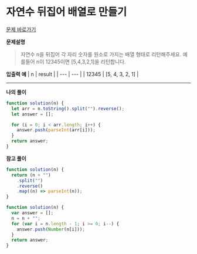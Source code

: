 # 자연수 뒤집어 배열로 만들기

[문제 바로가기](https://school.programmers.co.kr/learn/courses/30/lessons/12932)

**문제설명**

> 자연수 n을 뒤집어 각 자리 숫자를 원소로 가지는 배열 형태로 리턴해주세요. 예를들어 n이 12345이면 [5,4,3,2,1]을 리턴합니다.

**입출력 예**
| n | result |
| --- | --- |
| 12345 | [5, 4, 3, 2, 1] |

---

**나의 풀이**

```javascript
function solution(n) {
  let arr = n.toString().split("").reverse();
  let answer = [];

  for (i = 0; i < arr.length; i++) {
    answer.push(parseInt(arr[i]));
  }
  return answer;
}
```

**참고 풀이**

```javascript
function solution(n) {
  return (n + "")
    .split("")
    .reverse()
    .map((n) => parseInt(n));
}
```

```javascript
function solution(n) {
  var answer = [];
  n = n + "";
  for (var i = n.length - 1; i >= 0; i--) {
    answer.push(Number(n[i]));
  }
  return answer;
}
```

